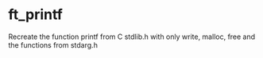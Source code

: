 # ft_printf

Recreate the function printf from C stdlib.h with only write, malloc, free and the functions from stdarg.h
